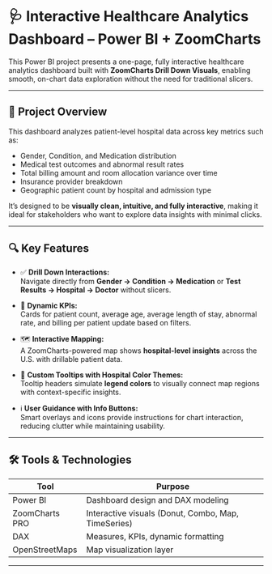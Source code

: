 # 🩺 Interactive Healthcare Analytics Dashboard – Power BI + ZoomCharts

This Power BI project presents a one-page, fully interactive healthcare analytics dashboard built with **ZoomCharts Drill Down Visuals**, enabling smooth, on-chart data exploration without the need for traditional slicers.

---

## 📌 Project Overview

This dashboard analyzes patient-level hospital data across key metrics such as:

- Gender, Condition, and Medication distribution  
- Medical test outcomes and abnormal result rates  
- Total billing amount and room allocation variance over time  
- Insurance provider breakdown  
- Geographic patient count by hospital and admission type  

It’s designed to be **visually clean, intuitive, and fully interactive**, making it ideal for stakeholders who want to explore data insights with minimal clicks.

---

## 🔍 Key Features

- ✅ **Drill Down Interactions:**  
  Navigate directly from **Gender → Condition → Medication** or **Test Results → Hospital → Doctor** without slicers.

- 🧠 **Dynamic KPIs:**  
  Cards for patient count, average age, average length of stay, abnormal rate, and billing per patient update based on filters.

- 🗺️ **Interactive Mapping:**  
  A ZoomCharts-powered map shows **hospital-level insights** across the U.S. with drillable patient data.

- 🎨 **Custom Tooltips with Hospital Color Themes:**  
  Tooltip headers simulate **legend colors** to visually connect map regions with context-specific insights.

- ℹ️ **User Guidance with Info Buttons:**  
  Smart overlays and icons provide instructions for chart interaction, reducing clutter while maintaining usability.

---

## 🛠️ Tools & Technologies

| Tool            | Purpose                                  |
|-----------------|------------------------------------------|
| Power BI        | Dashboard design and DAX modeling        |
| ZoomCharts PRO  | Interactive visuals (Donut, Combo, Map, TimeSeries) |
| DAX             | Measures, KPIs, dynamic formatting       |
| OpenStreetMaps  | Map visualization layer                  |

---


